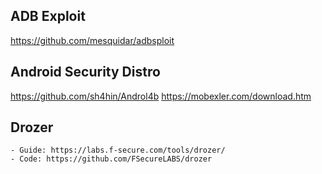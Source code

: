 ## ADB Exploit
https://github.com/mesquidar/adbsploit

## Android Security Distro
https://github.com/sh4hin/Androl4b
https://mobexler.com/download.htm

## Drozer
	- Guide: https://labs.f-secure.com/tools/drozer/
	- Code: https://github.com/FSecureLABS/drozer